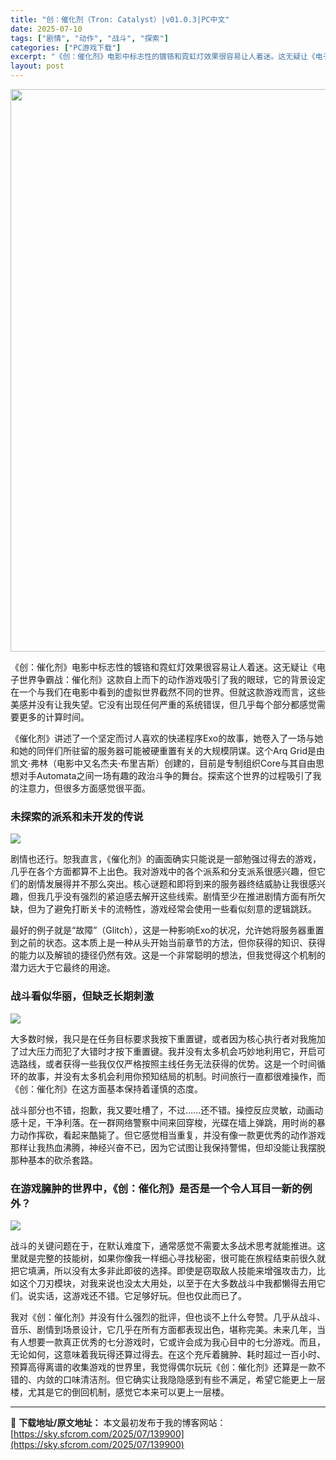 ```yaml
---
title: "创：催化剂（Tron: Catalyst）|v01.0.3|PC中文"
date: 2025-07-10
tags: ["剧情", "动作", "战斗", "探索"]
categories: ["PC游戏下载"]
excerpt: "《创：催化剂》电影中标志性的镀铬和霓虹灯效果很容易让人着迷。这无疑让《电子世界争霸战：催化剂》这款自上而下的动作游戏吸引了我的眼球，它的背景设定在一个与我们在电影中看到的虚拟世界截然不同的世界。但就这款游戏而言，这些美感并没有让我失望。它没有出现任何严重的系统错误，但几乎每个部分都感觉需要更多的计算&hellip;"
layout: post
---
```


<img class="aligncenter size-full wp-image-139901" src="https://sky.sfcrom.com/wp-content/uploads/2025/07/2025071009290918.webp" alt="" width="600" height="900" />

《创：催化剂》电影中标志性的镀铬和霓虹灯效果很容易让人着迷。这无疑让《电子世界争霸战：催化剂》这款自上而下的动作游戏吸引了我的眼球，它的背景设定在一个与我们在电影中看到的虚拟世界截然不同的世界。但就这款游戏而言，这些美感并没有让我失望。它没有出现任何严重的系统错误，但几乎每个部分都感觉需要更多的计算时间。

《催化剂》讲述了一个坚定而讨人喜欢的快递程序Exo的故事，她卷入了一场与她和她的同伴们所驻留的服务器可能被硬重置有关的大规模阴谋。这个Arq Grid是由凯文·弗林（电影中又名杰夫·布里吉斯）创建的，目前是专制组织Core与其自由思想对手Automata之间一场有趣的政治斗争的舞台。探索这个世界的过程吸引了我的注意力，但很多方面感觉很平面。
<h3>未探索的派系和未开发的传说</h3>
<img src="https://shared.fastly.steamstatic.com/store_item_assets/steam/apps/3025590/a3a47ff542e9f51cbb15e06c305487116b90f64d/ss_a3a47ff542e9f51cbb15e06c305487116b90f64d.1920x1080.jpg?t=1750350718" />

剧情也还行。恕我直言，《催化剂》的画面确实只能说是一部勉强过得去的游戏，几乎在各个方面都算不上出色。我对游戏中的各个派系和分支派系很感兴趣，但它们的剧情发展得并不那么突出。核心谜题和即将到来的服务器终结威胁让我很感兴趣，但我几乎没有强烈的紧迫感去解开这些线索。剧情至少在推进剧情方面有所欠缺，但为了避免打断关卡的流畅性，游戏经常会使用一些看似刻意的逻辑跳跃。

最好的例子就是“故障”（Glitch），这是一种影响Exo的状况，允许她将服务器重置到之前的状态。这本质上是一种从头开始当前章节的方法，但你获得的知识、获得的能力以及解锁的捷径仍然有效。这是一个非常聪明的想法，但我觉得这个机制的潜力远大于它最终的用途。
<h3>战斗看似华丽，但缺乏长期刺激</h3>
<img src="https://shared.fastly.steamstatic.com/store_item_assets/steam/apps/3025590/041e01d73a92dddefccd6205dc17dee3728d89e5/ss_041e01d73a92dddefccd6205dc17dee3728d89e5.1920x1080.jpg?t=1750350718" />

大多数时候，我只是在任务目标要求我按下重置键，或者因为核心执行者对我施加了过大压力而犯了大错时才按下重置键。我并没有太多机会巧妙地利用它，开启可选路线，或者获得一些我仅仅严格按照主线任务无法获得的优势。这是一个时间循环的故事，并没有太多机会利用你预知结局的机制。时间旅行一直都很难操作，而《创：催化剂》在这方面基本保持着谨慎的态度。

战斗部分也不错，抱歉，我又要吐槽了，不过……还不错。操控反应灵敏，动画动感十足，干净利落。在一群网络警察中间来回穿梭，光碟在墙上弹跳，用时尚的暴力动作挥砍，看起来酷毙了。但它感觉相当重复，并没有像一款更优秀的动作游戏那样让我热血沸腾，神经兴奋不已，因为它试图让我保持警惕，但却没能让我摆脱那种基本的砍杀套路。
<h3>在游戏臃肿的世界中，《创：催化剂》是否是一个令人耳目一新的例外？</h3>
<img src="https://shared.fastly.steamstatic.com/store_item_assets/steam/apps/3025590/11bd6c2af75f3ab142e251c66f8e3ebb534b5153/ss_11bd6c2af75f3ab142e251c66f8e3ebb534b5153.1920x1080.jpg?t=1750350718" />

战斗的关键问题在于，在默认难度下，通常感觉不需要太多战术思考就能推进。这里就是完整的技能树，如果你像我一样细心寻找秘密，很可能在旅程结束前很久就把它填满，所以没有太多非此即彼的选择。即使是窃取敌人技能来增强攻击力，比如这个刀刃模块，对我来说也没太大用处，以至于在大多数战斗中我都懒得去用它们。说实话，这游戏还不错。它足够好玩。但也仅此而已了。

我对《创：催化剂》并没有什么强烈的批评，但也谈不上什么夸赞。几乎从战斗、音乐、剧情到场景设计，它几乎在所有方面都表现出色，堪称完美。未来几年，当有人想要一款真正优秀的七分游戏时，它或许会成为我心目中的七分游戏。而且，无论如何，这意味着我玩得还算过得去。在这个充斥着臃肿、耗时超过一百小时、预算高得离谱的收集游戏的世界里，我觉得偶尔玩玩《创：催化剂》还算是一款不错的、内敛的口味清洁剂。但它确实让我隐隐感到有些不满足，希望它能更上一层楼，尤其是它的倒回机制，感觉它本来可以更上一层楼。

---
📖 **下载地址/原文地址：** 本文最初发布于我的博客网站：[https://sky.sfcrom.com/2025/07/139900](https://sky.sfcrom.com/2025/07/139900)
